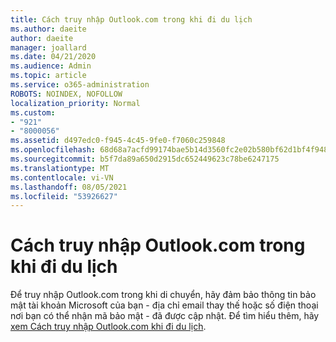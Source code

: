 ```yaml
---
title: Cách truy nhập Outlook.com trong khi đi du lịch
ms.author: daeite
author: daeite
manager: joallard
ms.date: 04/21/2020
ms.audience: Admin
ms.topic: article
ms.service: o365-administration
ROBOTS: NOINDEX, NOFOLLOW
localization_priority: Normal
ms.custom:
- "921"
- "8000056"
ms.assetid: d497edc0-f945-4c45-9fe0-f7060c259848
ms.openlocfilehash: 68d68a7acfd99174bae5b14d3560fc2e02b580bf62d1bf4f948543708c901a8e
ms.sourcegitcommit: b5f7da89a650d2915dc652449623c78be6247175
ms.translationtype: MT
ms.contentlocale: vi-VN
ms.lasthandoff: 08/05/2021
ms.locfileid: "53926627"
---
```

# <a name="how-to-access-outlookcom-while-traveling"></a>Cách truy nhập Outlook.com trong khi đi du lịch

Để truy nhập Outlook.com trong khi di chuyển, hãy đảm bảo thông tin bảo mật tài khoản Microsoft của bạn - địa chỉ email thay thế hoặc số điện thoại nơi bạn có thể nhận mã bảo mật - đã được cập nhật. Để tìm hiểu thêm, hãy [xem Cách truy nhập Outlook.com khi đi du lịch](https://support.office.com/article/c44f16da-7156-4890-853c-286aafeda87e?wt.mc_id=Office_Outlook_com_Alchemy).
